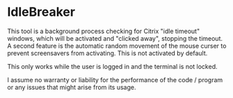 # IdleBreaker
This tool is a background process checking for Citrix "idle timeout" windows, which will be activated and "clicked away", stopping the timeout.
A second feature is the automatic random movement of the mouse curser to prevent screensavers from activating. This is not activated by default.

This only works while the user is logged in and the terminal is not locked.

I assume no warranty or liability for the performance of the code / program or any issues that might arise from its usage.
